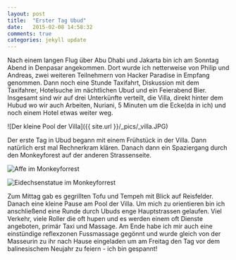 ```yaml
---
layout: post
title:  "Erster Tag Ubud"
date:   2015-02-08 14:58:32
comments: true
categories: jekyll update
---
```

Nach einem langen Flug über Abu Dhabi und Jakarta bin ich am Sonntag Abend in Denpasar angekommen. Dort wurde ich netterweise von Philip und Andreas, zwei weiteren Teilnehmern von Hacker Paradise in Empfang genommen. Dann noch eine Stunde Taxifahrt, Diskussion mit dem Taxifahrer, Hotelsuche im nächtlichen Ubud und ein Feierabend Bier.
Insgesamt sind wir auf drei Unterkünfte verteilt, die Villa, direkt hinter dem Hubud wo wir auch Arbeiten, Nuriani, 5 Minuten um die Ecke(da in ich) und noch einem Hotel etwas weiter weg. 

![Der kleine Pool der Villa]({{ site.url }}/_pics/_villa.JPG)

Der erste Tag in Ubud begann mit einem Frühstück in der Villa. Dann natürlich erst mal Rechnerkram klären. Danach dann ein Spaziergang durch den Monkeyforest auf der anderen Strassenseite.

![Affe im Monkeyforrest]({{site.url}}/_pics/_affe.JPG)

![Eidechsenstatue im Monkeyforrest]({{site.url}}/_pics/_echsen.JPG)

Zum Mittag gab es gegrillten Tofu und Tempeh mit Blick auf Reisfelder. Danach eine kleine Pause am Pool der Villa. Um mich zu orientieren bin ich anschließend eine Runde durch Ubuds enge Hauptstrassen gelaufen. Viel Verkehr, viele Roller die oft hupen und es werden einem oft Dienste angeboten, primär Taxi und Massage. Am Ende habe ich mir auch eine einstündige reflexzonen Fussmassage gegönnt und wurde gleich von der Masseurin zu ihr nach Hause eingeladen um am Freitag den Tag vor dem balinesischem Neujahr zu feiern - ich bin gespannt!
